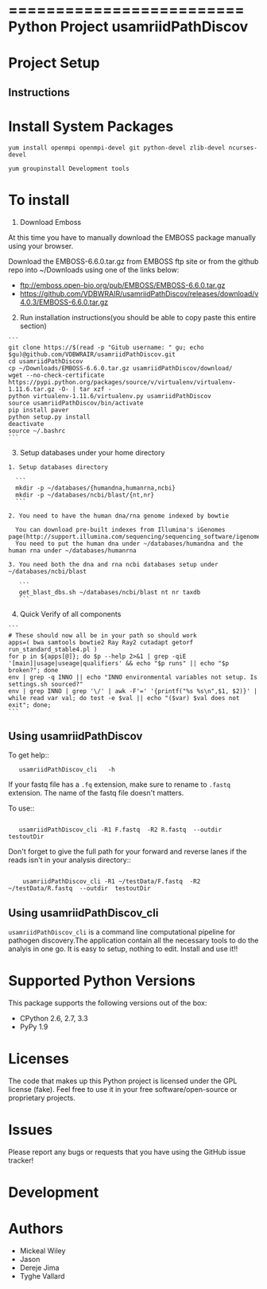 =========================
 Python Project usamriidPathDiscov
=========================


Project Setup
=============

Instructions
------------

# Install System Packages

  ```
  yum install openmpi openmpi-devel git python-devel zlib-devel ncurses-devel
  ```

  ```
  yum groupinstall Development tools
  ```
  
# To install

  1. Download Emboss

   At this time you have to manually download the EMBOSS package manually using your browser.
   
   Download the EMBOSS-6.6.0.tar.gz from EMBOSS ftp site or from the github repo into ~/Downloads using one of the links below:
   - ftp://emboss.open-bio.org/pub/EMBOSS/EMBOSS-6.6.0.tar.gz
   - https://github.com/VDBWRAIR/usamriidPathDiscov/releases/download/v4.0.3/EMBOSS-6.6.0.tar.gz

  2. Run installation instructions(you should be able to copy paste this entire section)

    ```
    git clone https://$(read -p "Gitub username: " gu; echo $gu)@github.com/VDBWRAIR/usamriidPathDiscov.git
    cd usamriidPathDiscov
    cp ~/Downloads/EMBOSS-6.6.0.tar.gz usamriidPathDiscov/download/
    wget --no-check-certificate https://pypi.python.org/packages/source/v/virtualenv/virtualenv-1.11.6.tar.gz -O- | tar xzf -
    python virtualenv-1.11.6/virtualenv.py usamriidPathDiscov
    source usamriidPathDiscov/bin/activate
    pip install paver
    python setup.py install
    deactivate
    source ~/.bashrc
    ```
    
  3. Setup databases under your home directory

    1. Setup databases directory
    
      ```
      mkdir -p ~/databases/{humandna,humanrna,ncbi}
      mkdir -p ~/databases/ncbi/blast/{nt,nr}
      ```
      
    2. You need to have the human dna/rna genome indexed by bowtie
    
      You can download pre-built indexes from Illumina's iGenomes page(http://support.illumina.com/sequencing/sequencing_software/igenome.html)
      You need to put the human dna under ~/databases/humandna and the human rna under ~/databases/humanrna
      
    3. You need both the dna and rna ncbi databases setup under ~/databases/ncbi/blast
    
       ```
       get_blast_dbs.sh ~/databases/ncbi/blast nt nr taxdb
       ```

  4. Quick Verify of all components

    ```
    # These should now all be in your path so should work
    apps=( bwa samtools bowtie2 Ray Ray2 cutadapt getorf run_standard_stable4.pl )
    for p in ${apps[@]}; do $p --help 2>&1 | grep -qiE '[main]|usage|useage|qualifiers' && echo "$p runs" || echo "$p broken?"; done
    env | grep -q INNO || echo "INNO environmental variables not setup. Is settings.sh sourced?"
    env | grep INNO | grep '\/' | awk -F'=' '{printf("%s %s\n",$1, $2)}' | while read var val; do test -e $val || echo "($var) $val does not exit"; done;
    ```

Using  usamriidPathDiscov
------------------------

To get help::
```
   usamriidPathDiscov_cli   -h 
```

If your fastq file has a `.fq` extension, make sure to rename to `.fastq` extension. The name of the fastq file doesn't matters.

To use::

```

   usamriidPathDiscov_cli -R1 F.fastq  -R2 R.fastq  --outdir  testoutDir 

```

Don't forget to give the full path for your forward and reverse lanes if the reads isn't in your analysis directory::
```

    usamriidPathDiscov_cli -R1 ~/testData/F.fastq  -R2 ~/testData/R.fastq  --outdir  testoutDir

```

Using  usamriidPathDiscov_cli
---------

``usamriidPathDiscov_cli`` is a command line computational pipeline for pathogen discovery.The application contain all the necessary tools to do the analyis in one go. It is easy to setup, nothing to edit. Install and use it!!



Supported Python Versions
=========================

This package  supports the following versions out of the box:

* CPython 2.6, 2.7, 3.3
* PyPy 1.9


Licenses
========

The code that makes up this Python project is licensed under the GPL license (fake). Feel free to use it in your free software/open-source or proprietary projects.

Issues
======

Please report any bugs or requests that you have using the GitHub issue tracker!

Development
===========

Authors
=======

* Mickeal Wiley
* Jason
* Dereje Jima
* Tyghe Vallard
